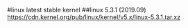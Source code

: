 #linux latest stable kernel
##linux 5.3.1 (2019.09)
https://cdn.kernel.org/pub/linux/kernel/v5.x/linux-5.3.1.tar.xz
